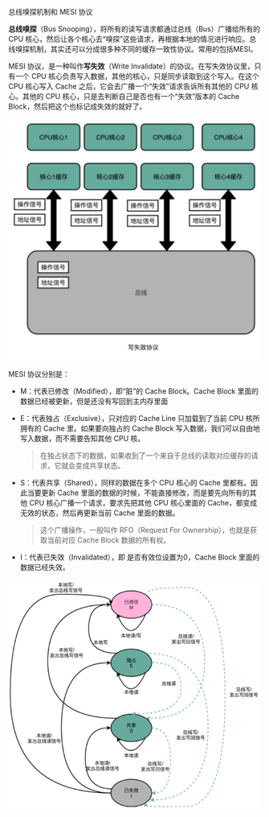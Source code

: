 总线嗅探机制和 MESI 协议

**总线嗅探**（Bus Snooping），将所有的读写请求都通过总线（Bus）广播给所有的 CPU 核心，然后让各个核心去“嗅探”这些请求，再根据本地的情况进行响应。总线嗅探机制，其实还可以分成很多种不同的缓存一致性协议。常用的包括MESI。

MESI 协议，是一种叫作**写失效**（Write Invalidate）的协议。在写失效协议里，只有一个 CPU 核心负责写入数据，其他的核心，只是同步读取到这个写入。在这个 CPU 核心写入 Cache 之后，它会去广播一个“失效”请求告诉所有其他的 CPU 核心。其他的 CPU 核心，只是去判断自己是否也有一个“失效”版本的 Cache Block，然后把这个也标记成失效的就好了。

![image-20201015112302723](assets/image-20201015112302723.png)

MESI 协议分别是：

- M：代表已修改（Modified），即“脏”的 Cache Block。Cache Block 里面的数据已经被更新，但是还没有写回到主内存里面

- E：代表独占（Exclusive），只对应的 Cache Line 只加载到了当前 CPU 核所拥有的 Cache 里。如果要向独占的 Cache Block 写入数据，我们可以自由地写入数据，而不需要告知其他 CPU 核。

  > 在独占状态下的数据，如果收到了一个来自于总线的读取对应缓存的请求，它就会变成共享状态。

- S：代表共享（Shared），同样的数据在多个 CPU 核心的 Cache 里都有。因此当要更新 Cache 里面的数据的时候，不能直接修改，而是要先向所有的其他 CPU 核心广播一个请求，要求先把其他 CPU 核心里面的 Cache，都变成无效的状态，然后再更新当前 Cache 里面的数据。

  > 这个广播操作，一般叫作 RFO（Request For Ownership），也就是获取当前对应 Cache Block 数据的所有权。

- I：代表已失效（Invalidated），即 是否有效位设置为0，Cache Block 里面的数据已经失效。

![image-20201015112347209](assets/image-20201015112347209.png)